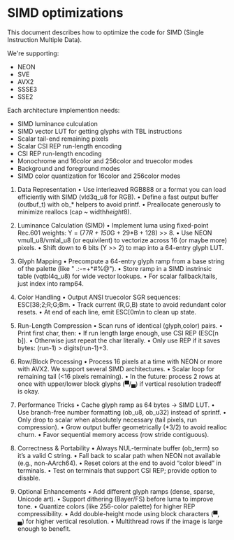 SIMD optimizations
==================

This document describes how to optimize the code for SIMD (Single Instruction Multiple Data).

We're supporting:
* NEON
* SVE
* AVX2
* SSSE3
* SSE2

Each architecture implemention needs:
* SIMD luminance culculation
* SIMD vector LUT for getting glyphs with TBL instructions
* Scalar tail-end remaining pixels
* Scalar CSI REP run-length encoding
* CSI REP run-length encoding
* Monochrome and 16color and 256color and truecolor modes
* Background and foreground modes
* SIMD color quantization for 16color and 256color modes


1. Data Representation
  • Use interleaved RGB888 or a format you can load efficiently with SIMD (vld3q_u8 for RGB).
  • Define a fast output buffer (outbuf_t) with ob_* helpers to avoid printf.
  • Preallocate generously to minimize reallocs (cap ~ width*height*8).

2. Luminance Calculation (SIMD)
  • Implement luma using fixed-point Rec.601 weights: Y = (77*R + 150*G + 29*B + 128) >> 8.
  • Use NEON vmull_u8/vmlal_u8 (or equivilent) to vectorize across 16 (or maybe more) pixels.
  • Shift down to 6 bits (Y >> 2) to map into a 64-entry glyph LUT.

3. Glyph Mapping
  • Precompute a 64-entry glyph ramp from a base string of the palette (like " .:-=+*#%@").
  • Store ramp in a SIMD instrinsic table (vqtbl4q_u8) for wide vector lookups.
  • For scalar fallback/tails, just index into ramp64.

4. Color Handling
  • Output ANSI truecolor SGR sequences: ESC[38;2;R;G;Bm.
  • Track current (R,G,B) state to avoid redundant color resets.
  • At end of each line, emit ESC[0m\n to clean up state.

5. Run-Length Compression
  • Scan runs of identical (glyph,color) pairs.
  • Print first char, then:
  • If run length large enough, use CSI REP (ESC[n b]).
  • Otherwise just repeat the char literally.
  • Only use REP if it saves bytes: (run-1) > digits(run-1)+3.

6. Row/Block Processing
  • Process 16 pixels at a time with NEON or more with AVX2. We support several SIMD architectures.
  • Scalar loop for remaining tail (<16 pixels remaining). <!-- > -->
  • In the future: process 2 rows at once with upper/lower block glyphs (▀/▄) if vertical resolution tradeoff is okay.

7. Performance Tricks
  • Cache glyph ramp as 64 bytes → SIMD LUT.
  • Use branch-free number formatting (ob_u8, ob_u32) instead of sprintf.
  • Only drop to scalar when absolutely necessary (tail pixels, run compression).
  • Grow output buffer geometrically (*3/2) to avoid realloc churn.
  • Favor sequential memory access (row stride contiguous).

8. Correctness & Portability
  • Always NUL-terminate buffer (ob_term) so it’s a valid C string.
  • Fall back to scalar path when NEON not available (e.g., non-AArch64).
  • Reset colors at the end to avoid “color bleed” in terminals.
  • Test on terminals that support CSI REP; provide option to disable.

9. Optional Enhancements
  • Add different glyph ramps (dense, sparse, Unicode art).
  • Support dithering (Bayer/FS) before luma to improve tone.
  • Quantize colors (like 256-color palette) for higher REP compressibility.
  • Add double-height mode using block characters (▀, ▄) for higher vertical resolution.
  • Multithread rows if the image is large enough to benefit.
